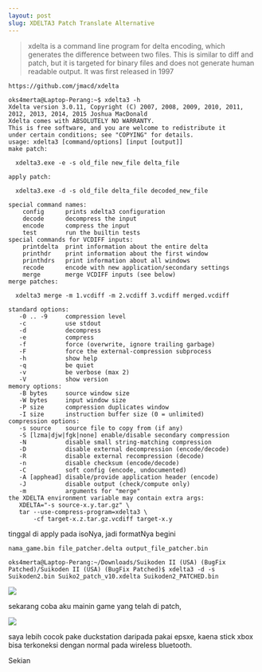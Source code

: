 ```yaml
---
layout: post
slug: XDELTA3 Patch Translate Alternative 
---
```


>xdelta is a command line program for delta encoding, which generates the difference between two files. This is similar to diff and patch, but it is targeted for binary files and does not generate human readable output. It was first released in 1997

```shell
https://github.com/jmacd/xdelta
```

```
oks4merta@Laptop-Perang:~$ xdelta3 -h
Xdelta version 3.0.11, Copyright (C) 2007, 2008, 2009, 2010, 2011, 2012, 2013, 2014, 2015 Joshua MacDonald
Xdelta comes with ABSOLUTELY NO WARRANTY.
This is free software, and you are welcome to redistribute it
under certain conditions; see "COPYING" for details.
usage: xdelta3 [command/options] [input [output]]
make patch:

  xdelta3.exe -e -s old_file new_file delta_file

apply patch:

  xdelta3.exe -d -s old_file delta_file decoded_new_file

special command names:
    config      prints xdelta3 configuration
    decode      decompress the input
    encode      compress the input
    test        run the builtin tests
special commands for VCDIFF inputs:
    printdelta  print information about the entire delta
    printhdr    print information about the first window
    printhdrs   print information about all windows
    recode      encode with new application/secondary settings
    merge       merge VCDIFF inputs (see below)
merge patches:

  xdelta3 merge -m 1.vcdiff -m 2.vcdiff 3.vcdiff merged.vcdiff

standard options:
   -0 .. -9     compression level
   -c           use stdout
   -d           decompress
   -e           compress
   -f           force (overwrite, ignore trailing garbage)
   -F           force the external-compression subprocess
   -h           show help
   -q           be quiet
   -v           be verbose (max 2)
   -V           show version
memory options:
   -B bytes     source window size
   -W bytes     input window size
   -P size      compression duplicates window
   -I size      instruction buffer size (0 = unlimited)
compression options:
   -s source    source file to copy from (if any)
   -S [lzma|djw|fgk|none] enable/disable secondary compression
   -N           disable small string-matching compression
   -D           disable external decompression (encode/decode)
   -R           disable external recompression (decode)
   -n           disable checksum (encode/decode)
   -C           soft config (encode, undocumented)
   -A [apphead] disable/provide application header (encode)
   -J           disable output (check/compute only)
   -m           arguments for "merge"
the XDELTA environment variable may contain extra args:
   XDELTA="-s source-x.y.tar.gz" \
   tar --use-compress-program=xdelta3 \
       -cf target-x.z.tar.gz.vcdiff target-x.y
```

tinggal di apply pada isoNya, jadi formatNya begini

```
nama_game.bin file_patcher.delta output_file_patcher.bin
```

```
oks4merta@Laptop-Perang:~/Downloads/Suikoden II (USA) (BugFix Patched)/Suikoden II (USA) (BugFix Patched)$ xdelta3 -d -s Suikoden2.bin Suiko2_patch_v10.xdelta Suikoden2_PATCHED.bin
```

<img src="https://raw.githubusercontent.com/oksaamerta/oksaamerta.github.io/master/_screenshots/xdelta2.png" />

sekarang coba aku mainin game yang telah di patch,

<img src="https://raw.githubusercontent.com/oksaamerta/oksaamerta.github.io/master/_screenshots/xdelta3.png" />

saya lebih cocok pake duckstation daripada pakai epsxe, kaena stick xbox bisa terkoneksi dengan normal pada wireless bluetooth.

Sekian